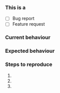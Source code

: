 <!--
Thanks for reporting issues back to yaydoc!

To make it possible for us to help you please fill out below information carefully.

Before reporting any issues please make sure that you're using the latest available version
--> 
### This is a
- [ ] Bug report
- [ ] Feature request

### Current behaviour
<!-- Tell us what happens instead -->

### Expected behaviour
<!-- Tell us what should happen -->


### Steps to reproduce
1.
2.
3.
